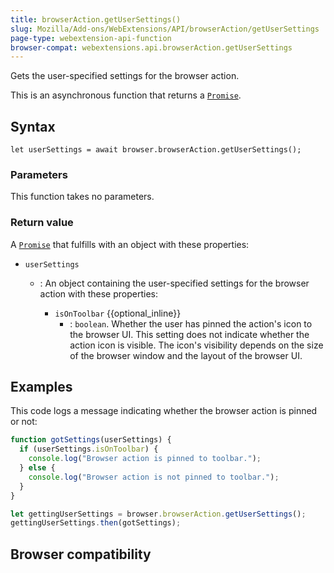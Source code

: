 ```yaml
---
title: browserAction.getUserSettings()
slug: Mozilla/Add-ons/WebExtensions/API/browserAction/getUserSettings
page-type: webextension-api-function
browser-compat: webextensions.api.browserAction.getUserSettings
---
```




Gets the user-specified settings for the browser action.

This is an asynchronous function that returns a [`Promise`](/Web/JavaScript/Reference/Global_Objects/Promise).

## Syntax

```js-nolint
let userSettings = await browser.browserAction.getUserSettings();
```

### Parameters

This function takes no parameters.

### Return value

A [`Promise`](/Web/JavaScript/Reference/Global_Objects/Promise) that fulfills with an object with these properties:

- `userSettings`

  - : An object containing the user-specified settings for the browser action with these properties:

    - `isOnToolbar` {{optional_inline}}
      - : `boolean`. Whether the user has pinned the action's icon to the browser UI. This setting does not indicate whether the action icon is visible. The icon's visibility depends on the size of the browser window and the layout of the browser UI.

## Examples

This code logs a message indicating whether the browser action is pinned or not:

```js
function gotSettings(userSettings) {
  if (userSettings.isOnToolbar) {
    console.log("Browser action is pinned to toolbar.");
  } else {
    console.log("Browser action is not pinned to toolbar.");
  }
}

let gettingUserSettings = browser.browserAction.getUserSettings();
gettingUserSettings.then(gotSettings);
```



## Browser compatibility


